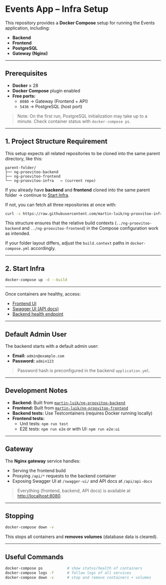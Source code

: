 # Events App – Infra Setup

This repository provides a **Docker Compose** setup for running the Events application, including:

- **Backend**
- **Frontend**
- **PostgreSQL**
- **Gateway (Nginx)**

---

## Prerequisites

- **Docker** ≥ 28
- **Docker Compose** plugin enabled
- **Free ports:**
  - `8080` → Gateway (Frontend + API)
  - `5436` → PostgreSQL (host port)

> Note: On the first run, PostgreSQL initialization may take up to a minute. Check container status with `docker-compose ps`.

---

## 1. Project Structure Requirement

This setup expects all related repositories to be cloned into the same parent directory, like this:

```
parent-folder/
├── ng-proovitoo-backend
├── ng-proovitoo-frontend
└── ng-proovitoo-infra   ← (current repo)
```
If you already have **backend** and **frontend** cloned into the same parent folder → continue to [Start Infra](#2-start-infra).

If not, you can fetch all three repositories at once with:

```bash
curl -s https://raw.githubusercontent.com/martin-luik/ng-proovitoo-infra/main/setup.sh | bash
```

This structure ensures that the relative build contexts (`../ng-proovitoo-backend` and `../ng-proovitoo-frontend`) in the Compose configuration work as intended.

If your folder layout differs, adjust the `build.context` paths in `docker-compose.yml` accordingly.

---

## 2. Start Infra

```bash
docker-compose up -d --build
```

---

Once containers are healthy, access:

- [Frontend UI](http://localhost:8080)
- [Swagger UI (API docs)](http://localhost:8080/swagger-ui/index.html)
- [Backend health endpoint](http://localhost:8080/api/actuator/health)

---

## Default Admin User

The backend starts with a default admin user:

- **Email:** `admin@example.com`
- **Password:** `admin123`

> Password hash is preconfigured in the backend `application.yml`.

---

## Development Notes

- **Backend:** Built from [`martin-luik/ng-proovitoo-backend`](https://github.com/martin-luik/ng-proovitoo-backend)
- **Frontend:** Built from [`martin-luik/ng-proovitoo-frontend`](https://github.com/martin-luik/ng-proovitoo-frontend)
- **Backend tests:** Use Testcontainers (requires Docker running locally)
- **Frontend tests:**
  - Unit tests: `npm run test`
  - E2E tests: `npm run e2e` or with UI: `npm run e2e:ui`

---

## Gateway

The **Nginx gateway** service handles:

- Serving the frontend build
- Proxying `/api/*` requests to the backend container
- Exposing Swagger UI at `/swagger-ui/` and API docs at `/api/api-docs`

> Everything (frontend, backend, API docs) is available at [http://localhost:8080](http://localhost:8080).

---

## Stopping

```bash
docker-compose down -v
```

This stops all containers and **removes volumes** (database data is cleared).

---

## Useful Commands

```bash
docker-compose ps           # show status/health of containers
docker-compose logs -f      # follow logs of all services
docker-compose down -v      # stop and remove containers + volumes
```
